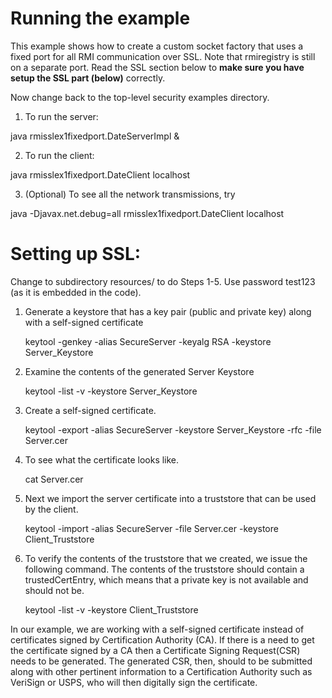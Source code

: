 
Running the example
===================

This example shows how to create a custom socket factory that uses a fixed port for all RMI communication 
over SSL. Note that rmiregistry is still on a separate port. Read the SSL section below to **make sure you
have setup the SSL part (below)** correctly.

Now change back to the top-level security examples directory. 

1. To run the server:

java rmisslex1fixedport.DateServerImpl &

2. To run the client:

java rmisslex1fixedport.DateClient localhost 

3. (Optional) To see all the network transmissions, try

java -Djavax.net.debug=all rmisslex1fixedport.DateClient localhost


Setting up SSL:
===============

Change to subdirectory resources/ to do Steps 1-5. Use password test123 (as it is embedded in the code).

1. 	Generate a keystore that has a key pair (public and private key) along with a
	self-signed certificate

	keytool -genkey -alias SecureServer -keyalg RSA -keystore Server_Keystore

2. 	Examine the contents of the generated Server Keystore

	keytool -list -v  -keystore Server_Keystore

3.  Create a self-signed certificate.

	keytool -export -alias SecureServer -keystore Server_Keystore -rfc -file Server.cer

4. 	To see what the certificate looks like.

	cat Server.cer

5.  Next we import the server certificate into a truststore that can be used by
    the client.

	keytool -import -alias SecureServer -file Server.cer -keystore Client_Truststore

6.	To verify the contents of the truststore that we created, we issue the following
    command. The contents of the truststore should contain a trustedCertEntry,
	which means that a private key is not available and should not be.

	keytool -list -v  -keystore Client_Truststore

In our example, we are working with a self-signed certificate instead of certificates signed by
Certification Authority (CA). If there is a need to get the certificate signed by a CA then a
Certificate Signing Request(CSR) needs to be generated. The generated CSR, then, should to be
submitted along with other pertinent information to a Certification Authority such as VeriSign
or USPS, who will then digitally sign the certificate.

